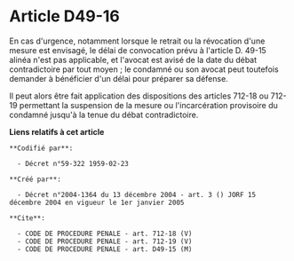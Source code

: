 # Article D49-16

En cas d'urgence, notamment lorsque le retrait ou la révocation d'une mesure est envisagé, le délai de convocation prévu à
l'article D. 49-15 alinéa n'est pas applicable, et l'avocat est avisé de la date du débat contradictoire par tout moyen ; le
condamné ou son avocat peut toutefois demander à bénéficier d'un délai pour préparer sa défense.

Il peut alors être fait application des dispositions des articles 712-18 ou 712-19 permettant la suspension de la mesure ou
l'incarcération provisoire du condamné jusqu'à la tenue du débat contradictoire.

**Liens relatifs à cet article**

	**Codifié par**:

	  - Décret n°59-322 1959-02-23

	**Créé par**:

	  - Décret n°2004-1364 du 13 décembre 2004 - art. 3 () JORF 15 décembre 2004 en vigueur le 1er janvier 2005

	**Cite**:

	  - CODE DE PROCEDURE PENALE - art. 712-18 (V)
	  - CODE DE PROCEDURE PENALE - art. 712-19 (V)
	  - CODE DE PROCEDURE PENALE - art. D49-15 (M)
